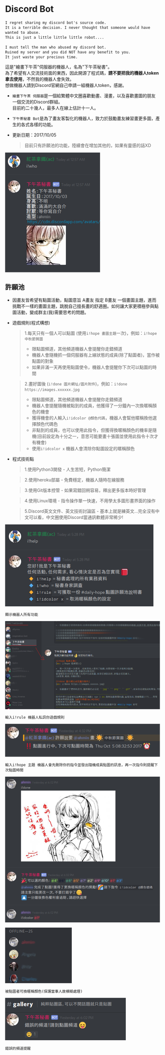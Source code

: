 # Discord Bot

```
I regret sharing my discord bot's source code.
It is a terrible decision. I never thought that someone would have wanted to abuse.
This is just a little little little robot....

I must tell the man who abused my discord bot.
Ruined my server and you did NOT have any benefit to you.
It just waste your precious time.
```


這是"繪畫下午茶"伺服器的機器人，名為"下午茶秘書"。
<br>為了希望有人交流技術面的東西，因此開源了程式碼，**請不要把我的機器人token拿去使用**，不然我的機器人會失效。
<br>想做機器人請到Discord官網自己申請一組機器人token，感謝。

- ``繪畫下午茶 伺服器``是一個給繁體中文圈喜歡動畫、漫畫，以及喜歡畫圖的朋友一個交流的Discord群組。
  <br>目前約二十幾人，最多人在線上估計十一人。
  
- ``下午茶秘書 Bot``是為了畫友客製化的機器人，致力於鼓勵畫友練習畫更多圖，產生的各式各樣的功能。

- 更新日期：2017/10/05 
  > 目前只有許願池的功能，陸續會在增加其他的，如果有靈感的話XD

![](https://github.com/fightwen/dc-bot/blob/master/img/who.png)
  
  
## 許願池
- 因畫友皆希望有點圖活動，點圖意旨 A畫友 指定 B畫友 一個畫圖主題，進而挑戰不一樣的畫圖主題，跳脫自己擅長畫的舒適圈。如何讓大家更積極參與點圖活動，變成群主(我)需要思考的問題。

- 遊戲規則(程式構想)
  > 1.每天只有一個人可以點圖 (使用``i!hope 畫圖主題``一次)，例如：``i!hope 中秋節賀圖``
  >  - 限點圖頻道，其他頻道機器人會提醒你走錯頻道
  >  - 機器人會隨機抓一個伺服器有上線狀態的成員(除了點圖者)，當作被點圖的對象
  >  - 如果非滿一天再使用點圖使令，機器人會提醒你下次可以點圖的時間
  
  > 2.畫好圖後 (``i!done 圖片網址/圖片附件``)，例如：``i!done https://images.xxxxxx.jpg``
  >  - 限點圖頻道，其他頻道機器人會提醒你走錯頻道
  >  - 機器人會提醒隨機被點到的成員，他獲得了一分鐘內一次換暱稱顏色的機會
  >  - 獲得機會的人輸入``i!idcolor @顏色代碼``，機器人會幫他暱稱換他選擇顏色代碼色
  >  - 非點到的成員，也可以使用此指令，但獲得換暱稱顏色的機率是隨機(目前設定為十分之一，意思可能要畫十張圖並使用此指令十次才有機會)
  >  - 使用``i!idcolor x`` 機器人會清除你點圖設定的暱稱顏色 
  
 - 程式技術點
   > 1.使用Python3開發 - 人生苦短，Python簡潔
   
   > 2.使用heroku部屬 - 免費穩定，機器人隨時在線服務
   
   > 3.使用Git版本控管 - 如果寫錯回朔容易，釋出更多版本時好管理
   
   > 4.使用Linux環境 - 指令操作單一快速，不用學太多圖形畫界面的操作
   
   > 5.Discord英文文件、英文技術討論區 - 基本上就是練英文...完全沒有中文可以看，中文圈使用Discord當通訊軟體非常稀少!
   
 ![](https://github.com/fightwen/dc-bot/blob/master/img/help.png)
 
 ``顯示機器人所有功能``
 
 ![](https://github.com/fightwen/dc-bot/blob/master/img/rule.png)
 
``輸入i!rule 機器人私訊你遊戲規則``

 ![](https://github.com/fightwen/dc-bot/blob/master/img/hope.png)

``輸入i!hope 主題 機器人會先刪除你的指令並發出隨機成員點圖的訊息，再一次指令則提醒下次點圖時間``

 ![](https://github.com/fightwen/dc-bot/blob/master/img/done.png)
 
 ![](https://github.com/fightwen/dc-bot/blob/master/img/idcolor.png)

``被點圖者可換暱稱顏色(保護當事人故模糊處理)``

![](https://github.com/fightwen/dc-bot/blob/master/img/error_channel.png)

``錯誤的頻道提醒``


